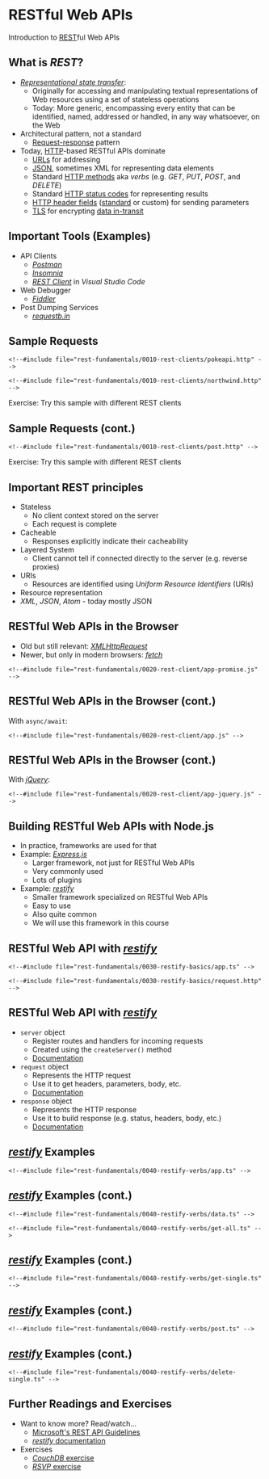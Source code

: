 # RESTful Web APIs

Introduction to [REST](https://en.wikipedia.org/wiki/Representational_state_transfer)ful Web APIs


<!-- .slide: class="left" -->
## What is *REST*?

* [*Representational state transfer*](https://en.wikipedia.org/wiki/Representational_state_transfer):
  * Originally for accessing and manipulating textual representations of Web resources using a set of stateless operations
  * Today: More generic, encompassing every entity that can be identified, named, addressed or handled, in any way whatsoever, on the Web
* Architectural pattern, not a standard
  * [Request-response](https://en.wikipedia.org/wiki/Request%E2%80%93response) pattern
* Today, [HTTP](https://en.wikipedia.org/wiki/Hypertext_Transfer_Protocol)-based RESTful APIs dominate
  * [URLs](https://en.wikipedia.org/wiki/URL) for addressing
  * [JSON](https://en.wikipedia.org/wiki/JSON), sometimes XML for representing data elements
  * Standard [HTTP methods](https://en.wikipedia.org/wiki/Hypertext_Transfer_Protocol#Request_methods) aka *verbs* (e.g. *GET*, *PUT*, *POST*, and *DELETE*)
  * Standard [HTTP status codes](https://en.wikipedia.org/wiki/List_of_HTTP_status_codes) for representing results
  * [HTTP header fields](https://en.wikipedia.org/wiki/List_of_HTTP_header_fields) ([standard](https://en.wikipedia.org/wiki/List_of_HTTP_header_fields#Request_fields) or custom) for sending parameters
  * [TLS](https://en.wikipedia.org/wiki/Transport_Layer_Security) for encrypting [data in-transit](https://en.wikipedia.org/wiki/Data_in_transit)


<!-- .slide: class="left" -->
## Important Tools (Examples)

* API Clients
  * [*Postman*](https://www.getpostman.com/)
  * [*Insomnia*](https://insomnia.rest/)
  * [*REST Client*](https://marketplace.visualstudio.com/items?itemName=humao.rest-client) in *Visual Studio Code*
* Web Debugger
  * [*Fiddler*](http://www.telerik.com/fiddler)
* Post Dumping Services
  * [*requestb.in*](https://requestb.in/)


<!-- .slide: class="left" -->
## Sample Requests

```
<!--#include file="rest-fundamentals/0010-rest-clients/pokeapi.http" -->
```

```
<!--#include file="rest-fundamentals/0010-rest-clients/northwind.http" -->
```
Exercise: Try this sample with different REST clients


<!-- .slide: class="left" -->
## Sample Requests (cont.)

```
<!--#include file="rest-fundamentals/0010-rest-clients/post.http" -->
```
Exercise: Try this sample with different REST clients


<!-- .slide: class="left" -->
## Important REST principles

* Stateless
  * No client context stored on the server
  * Each request is complete
* Cacheable
  * Responses explicitly indicate their cacheability
* Layered System
  * Client cannot tell if connected directly to the server (e.g. reverse proxies)
* URIs
  * Resources are identified using *Uniform Resource Identifiers* (URIs)
* Resource representation
 * *XML*, *JSON*, *Atom* - today mostly JSON


<!-- .slide: class="left" -->
## RESTful Web APIs in the Browser

* Old but still relevant: [*XMLHttpRequest*](https://developer.mozilla.org/en-US/docs/Web/API/XMLHttpRequest)
* Newer, but only in modern browsers: [*fetch*](https://developer.mozilla.org/en-US/docs/Web/API/GlobalFetch)

```
<!--#include file="rest-fundamentals/0020-rest-client/app-promise.js" -->
```


<!-- .slide: class="left" -->
## RESTful Web APIs in the Browser (cont.)

With `async/await`:

```
<!--#include file="rest-fundamentals/0020-rest-client/app.js" -->
```


<!-- .slide: class="left" -->
## RESTful Web APIs in  the Browser (cont.)

With [*jQuery*](http://api.jquery.com/jQuery.get/):

```
<!--#include file="rest-fundamentals/0020-rest-client/app-jquery.js" -->
```


<!-- .slide: class="left" -->
## Building RESTful Web APIs with Node.js

* In practice, frameworks are used for that
* Example: [*Express.js*](http://expressjs.com/)
  * Larger framework, not just for RESTful Web APIs
  * Very commonly used
  * Lots of plugins
* Example: [*restify*](http://restify.com/)
  * Smaller framework specialized on RESTful Web APIs
  * Easy to use
  * Also quite common
  * We will use this framework in this course


<!-- .slide: class="left" -->
## RESTful Web API with [*restify*](http://restify.com/)

```
<!--#include file="rest-fundamentals/0030-restify-basics/app.ts" -->
```

```
<!--#include file="rest-fundamentals/0030-restify-basics/request.http" -->
```


<!-- .slide: class="left" -->
## RESTful Web API with [*restify*](http://restify.com/)

* `server` object
  * Register routes and handlers for incoming requests
  * Created using the `createServer()` method
  * [Documentation](http://restify.com/docs/server-api/)
* `request` object
  * Represents the HTTP request
  * Use it to get headers, parameters, body, etc.
  * [Documentation](http://restify.com/docs/request-api/)
* `response` object
  * Represents the HTTP response
  * Use it to build response (e.g. status, headers, body, etc.)
  * [Documentation](http://restify.com/docs/response-api/)


<!-- .slide: class="left" -->
## [*restify*](http://restify.com/) Examples

```
<!--#include file="rest-fundamentals/0040-restify-verbs/app.ts" -->
```


<!-- .slide: class="left" -->
## [*restify*](http://restify.com/) Examples (cont.)

```
<!--#include file="rest-fundamentals/0040-restify-verbs/data.ts" -->
```

```
<!--#include file="rest-fundamentals/0040-restify-verbs/get-all.ts" -->
```


<!-- .slide: class="left" -->
## [*restify*](http://restify.com/) Examples (cont.)

```
<!--#include file="rest-fundamentals/0040-restify-verbs/get-single.ts" -->
```


<!-- .slide: class="left" -->
## [*restify*](http://restify.com/) Examples (cont.)

```
<!--#include file="rest-fundamentals/0040-restify-verbs/post.ts" -->
```


<!-- .slide: class="left" -->
## [*restify*](http://restify.com/) Examples (cont.)

```
<!--#include file="rest-fundamentals/0040-restify-verbs/delete-single.ts" -->
```


<!-- .slide: class="left" -->
## Further Readings and Exercises

* Want to know more? Read/watch...
  * [Microsoft's REST API Guidelines](https://github.com/Microsoft/api-guidelines/blob/vNext/Guidelines.md)
  * [*restify* documentation](http://restify.com/docs/home/)
* Exercises
  * [*CouchDB* exercise](https://github.com/rstropek/htl-mobile-computing/blob/master/rest-fundamentals/9010-couch/readme.md)
  * [*RSVP* exercise](https://github.com/rstropek/htl-mobile-computing/blob/master/rest-fundamentals/9020-birthday-party/readme.md)

